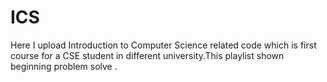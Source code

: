 # ICS
Here I upload Introduction to Computer Science related code which is first course for a CSE student in different university.This playlist shown beginning problem solve .
